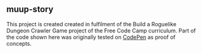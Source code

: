 ## muup-story

This project is created created in fulfilment of the Build a Roguelike Dungeon Crawler Game project of the Free Code Camp curriculum.  Part of the code shown here was originally tested on [CodePen](http://codepen.io/honmanyau/) as proof of concepts.
